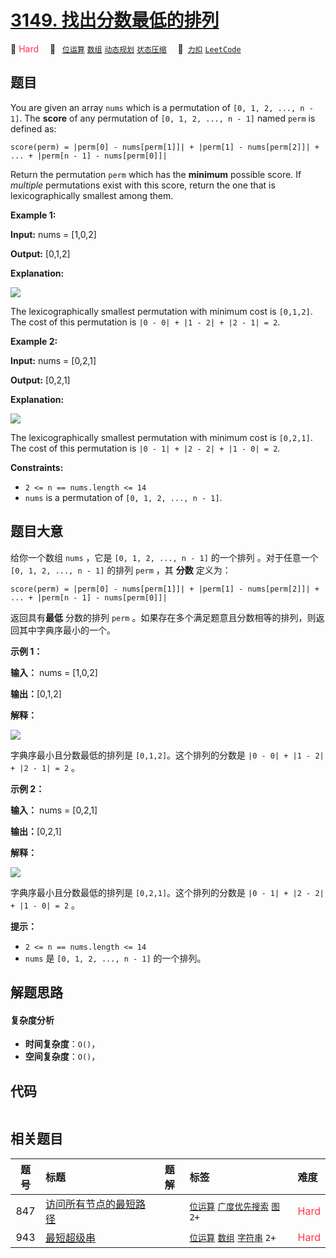 # [3149. 找出分数最低的排列](https://2xiao.github.io/leetcode-js/problem/3149.html)

🔴 <font color=#ff334b>Hard</font>&emsp; 🔖&ensp; [`位运算`](/tag/bit-manipulation.md) [`数组`](/tag/array.md) [`动态规划`](/tag/dynamic-programming.md) [`状态压缩`](/tag/bitmask.md)&emsp; 🔗&ensp;[`力扣`](https://leetcode.cn/problems/find-the-minimum-cost-array-permutation) [`LeetCode`](https://leetcode.com/problems/find-the-minimum-cost-array-permutation)

## 题目

You are given an array `nums` which is a permutation of `[0, 1, 2, ..., n -
1]`. The **score** of any permutation of `[0, 1, 2, ..., n - 1]` named `perm`
is defined as:

`score(perm) = |perm[0] - nums[perm[1]]| + |perm[1] - nums[perm[2]]| + ... +
|perm[n - 1] - nums[perm[0]]|`

Return the permutation `perm` which has the **minimum** possible score. If
_multiple_ permutations exist with this score, return the one that is
lexicographically smallest among them.



**Example 1:**

**Input:** nums = [1,0,2]

**Output:** [0,1,2]

**Explanation:**

**![](https://assets.leetcode.com/uploads/2024/04/04/example0gif.gif)**

The lexicographically smallest permutation with minimum cost is `[0,1,2]`. The
cost of this permutation is `|0 - 0| + |1 - 2| + |2 - 1| = 2`.

**Example 2:**

**Input:** nums = [0,2,1]

**Output:** [0,2,1]

**Explanation:**

**![](https://assets.leetcode.com/uploads/2024/04/04/example1gif.gif)**

The lexicographically smallest permutation with minimum cost is `[0,2,1]`. The
cost of this permutation is `|0 - 1| + |2 - 2| + |1 - 0| = 2`.



**Constraints:**

  * `2 <= n == nums.length <= 14`
  * `nums` is a permutation of `[0, 1, 2, ..., n - 1]`.


## 题目大意

给你一个数组 `nums` ，它是 `[0, 1, 2, ..., n - 1]` 的一个排列 。对于任意一个 `[0, 1, 2, ..., n -
1]` 的排列 `perm` ，其 **分数** 定义为：

`score(perm) = |perm[0] - nums[perm[1]]| + |perm[1] - nums[perm[2]]| + ... +
|perm[n - 1] - nums[perm[0]]|`

返回具有**最低** 分数的排列 `perm` 。如果存在多个满足题意且分数相等的排列，则返回其中字典序最小的一个。



**示例 1：**

**输入：** nums = [1,0,2]

**输出：**[0,1,2]

**解释：**

**![](https://assets.leetcode.com/uploads/2024/04/04/example0gif.gif)**

字典序最小且分数最低的排列是 `[0,1,2]`。这个排列的分数是 `|0 - 0| + |1 - 2| + |2 - 1| = 2` 。

**示例 2：**

**输入：** nums = [0,2,1]

**输出：**[0,2,1]

**解释：**

**![](https://assets.leetcode.com/uploads/2024/04/04/example1gif.gif)**

字典序最小且分数最低的排列是 `[0,2,1]`。这个排列的分数是 `|0 - 1| + |2 - 2| + |1 - 0| = 2` 。



**提示：**

  * `2 <= n == nums.length <= 14`
  * `nums` 是 `[0, 1, 2, ..., n - 1]` 的一个排列。


## 解题思路

#### 复杂度分析

- **时间复杂度**：`O()`，
- **空间复杂度**：`O()`，

## 代码

```javascript

```

## 相关题目

<!-- prettier-ignore -->
| 题号 | 标题 | 题解 | 标签 | 难度 |
| :------: | :------ | :------: | :------ | :------ |
| 847 | [访问所有节点的最短路径](https://leetcode.com/problems/shortest-path-visiting-all-nodes) |  |  [`位运算`](/tag/bit-manipulation.md) [`广度优先搜索`](/tag/breadth-first-search.md) [`图`](/tag/graph.md) `2+` | <font color=#ff334b>Hard</font> |
| 943 | [最短超级串](https://leetcode.com/problems/find-the-shortest-superstring) |  |  [`位运算`](/tag/bit-manipulation.md) [`数组`](/tag/array.md) [`字符串`](/tag/string.md) `2+` | <font color=#ff334b>Hard</font> |